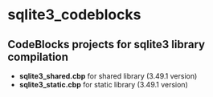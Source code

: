 # sqlite3_codeblocks
## CodeBlocks projects for sqlite3 library compilation
- **sqlite3_shared.cbp** for shared library (3.49.1 version)
- **sqlite3_static.cbp** for static library (3.49.1 version)
